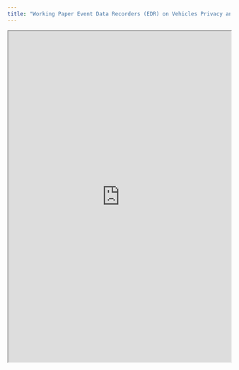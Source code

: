 ```yaml
---
title: "Working Paper Event Data Recorders (EDR) on Vehicles Privacy and data protection issues for governments and manufacturers"
---
```



<iframe height="750" width="100%" src="https://ewelton.github.io/ktest/wiki.html#Working%20Paper%20Event%20Data%20Recorders%20(EDR)%20on%20Vehicles%20Privacy%20and%20data%20protection%20issues%20for%20governments%20and%20manufacturers"></iframe>
